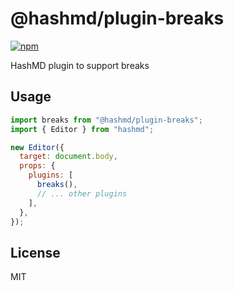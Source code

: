 # @hashmd/plugin-breaks

[![npm](https://img.shields.io/npm/v/@hashmd/plugin-breaks.svg)](https://npm.im/@hashmd/plugin-breaks)

HashMD plugin to support breaks

## Usage

```js
import breaks from "@hashmd/plugin-breaks";
import { Editor } from "hashmd";

new Editor({
  target: document.body,
  props: {
    plugins: [
      breaks(),
      // ... other plugins
    ],
  },
});
```

## License

MIT
